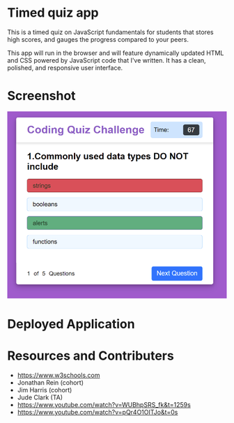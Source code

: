 # Timed quiz app

This is a timed quiz on JavaScript fundamentals for students that stores high scores, and gauges the progress compared to your peers.

This app will run in the browser and will feature dynamically updated HTML and CSS powered by JavaScript code that I've written.  It has a clean, polished, and responsive user interface.


# Screenshot
![](./assets/images/quiz.png)


# Deployed Application



# Resources and Contributers

* https://www.w3schools.com
* Jonathan Rein (cohort)
* Jim Harris (cohort)
* Jude Clark (TA)
* https://www.youtube.com/watch?v=WUBhpSRS_fk&t=1259s
* https://www.youtube.com/watch?v=pQr4O1OITJo&t=0s